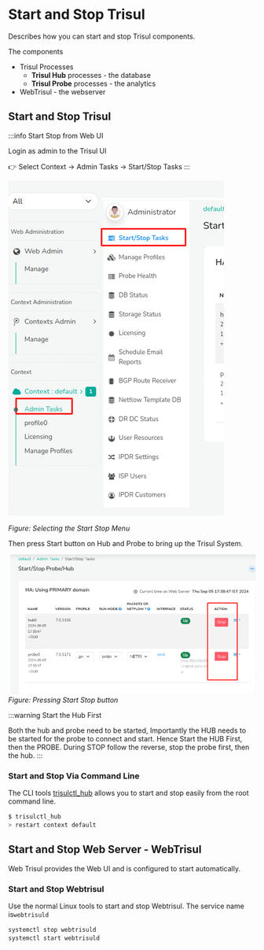 # Start and Stop Trisul

Describes how you can start and stop Trisul components. 


The components 

- Trisul Processes 
  - **Trisul Hub** processes - the database
  - **Trisul Probe** processes - the analytics 
- WebTrisul - the webserver 



## Start and Stop Trisul


:::info Start Stop from Web UI

Login as admin to the Trisul UI 

:point_right:  Select Context → Admin Tasks → Start/Stop Tasks 
:::

![startstop menu](images/startstop1.png)

*Figure:  Selecting the Start Stop Menu*


Then press Start button on Hub and Probe to bring up the Trisul System.

![pressstart](images/startstop2.png)
*Figure: Pressing Start Stop button*

:::warning Start the Hub First 

Both the hub and probe need to be started, Importantly the HUB needs to be started for the probe to connect and start. 
Hence Start the HUB First, then the PROBE. During STOP follow the reverse, stop the probe first, then the hub. 
:::


### Start and Stop Via Command Line

The CLI tools [trisulctl_hub](/docs/ref/trisul_hub) allows you to start and stop easily from the root command line. 

```bash
$ trisulctl_hub
> restart context default
```

## Start and Stop Web Server - WebTrisul

Web Trisul provides the Web UI and is configured to start automatically.

### Start and Stop Webtrisul

Use the normal Linux tools to start and stop Webtrisul. The service name is`webtrisuld`

```bash
systemctl stop webtrisuld
systemctl start webtrisuld
```
